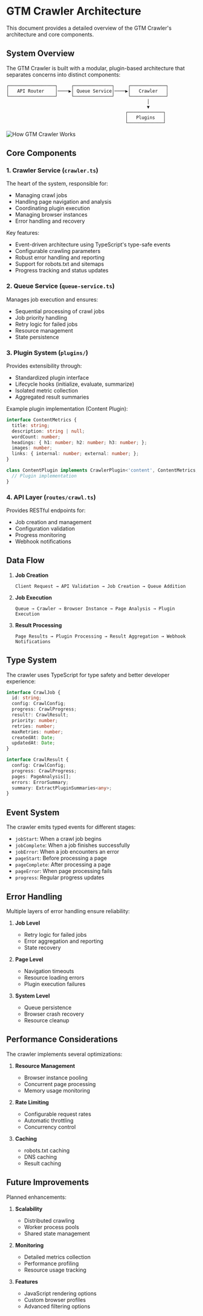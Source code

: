 # GTM Crawler Architecture

This document provides a detailed overview of the GTM Crawler's architecture and core components.

## System Overview

The GTM Crawler is built with a modular, plugin-based architecture that separates concerns into distinct components:

```
┌─────────────────┐     ┌──────────────┐     ┌─────────────┐
│   API Router    │────▶│ Queue Service│────▶│   Crawler   │
└─────────────────┘     └──────────────┘     └─────────────┘
                                                    │
                                                    ▼
                                            ┌─────────────┐
                                            │   Plugins   │
                                            └─────────────┘
```

![How GTM Crawler Works](../gtm-crawler-diagram.png)

## Core Components

### 1. Crawler Service (`crawler.ts`)

The heart of the system, responsible for:

- Managing crawl jobs
- Handling page navigation and analysis
- Coordinating plugin execution
- Managing browser instances
- Error handling and recovery

Key features:

- Event-driven architecture using TypeScript's type-safe events
- Configurable crawling parameters
- Robust error handling and reporting
- Support for robots.txt and sitemaps
- Progress tracking and status updates

### 2. Queue Service (`queue-service.ts`)

Manages job execution and ensures:

- Sequential processing of crawl jobs
- Job priority handling
- Retry logic for failed jobs
- Resource management
- State persistence

### 3. Plugin System (`plugins/`)

Provides extensibility through:

- Standardized plugin interface
- Lifecycle hooks (initialize, evaluate, summarize)
- Isolated metric collection
- Aggregated result summaries

Example plugin implementation (Content Plugin):

```typescript
interface ContentMetrics {
  title: string;
  description: string | null;
  wordCount: number;
  headings: { h1: number; h2: number; h3: number; };
  images: number;
  links: { internal: number; external: number; };
}

class ContentPlugin implements CrawlerPlugin<'content', ContentMetrics, ContentSummary> {
  // Plugin implementation
}
```

### 4. API Layer (`routes/crawl.ts`)

Provides RESTful endpoints for:

- Job creation and management
- Configuration validation
- Progress monitoring
- Webhook notifications

## Data Flow

1. **Job Creation**

   ```
   Client Request → API Validation → Job Creation → Queue Addition
   ```

2. **Job Execution**

   ```
   Queue → Crawler → Browser Instance → Page Analysis → Plugin Execution
   ```

3. **Result Processing**

   ```
   Page Results → Plugin Processing → Result Aggregation → Webhook Notifications
   ```

## Type System

The crawler uses TypeScript for type safety and better developer experience:

```typescript
interface CrawlJob {
  id: string;
  config: CrawlConfig;
  progress: CrawlProgress;
  result?: CrawlResult;
  priority: number;
  retries: number;
  maxRetries: number;
  createdAt: Date;
  updatedAt: Date;
}

interface CrawlResult {
  config: CrawlConfig;
  progress: CrawlProgress;
  pages: PageAnalysis[];
  errors: ErrorSummary;
  summary: ExtractPluginSummaries<any>;
}
```

## Event System

The crawler emits typed events for different stages:

- `jobStart`: When a crawl job begins
- `jobComplete`: When a job finishes successfully
- `jobError`: When a job encounters an error
- `pageStart`: Before processing a page
- `pageComplete`: After processing a page
- `pageError`: When page processing fails
- `progress`: Regular progress updates

## Error Handling

Multiple layers of error handling ensure reliability:

1. **Job Level**
   - Retry logic for failed jobs
   - Error aggregation and reporting
   - State recovery

2. **Page Level**
   - Navigation timeouts
   - Resource loading errors
   - Plugin execution failures

3. **System Level**
   - Queue persistence
   - Browser crash recovery
   - Resource cleanup

## Performance Considerations

The crawler implements several optimizations:

1. **Resource Management**
   - Browser instance pooling
   - Concurrent page processing
   - Memory usage monitoring

2. **Rate Limiting**
   - Configurable request rates
   - Automatic throttling
   - Concurrency control

3. **Caching**
   - robots.txt caching
   - DNS caching
   - Result caching

## Future Improvements

Planned enhancements:

1. **Scalability**
   - Distributed crawling
   - Worker process pools
   - Shared state management

2. **Monitoring**
   - Detailed metrics collection
   - Performance profiling
   - Resource usage tracking

3. **Features**
   - JavaScript rendering options
   - Custom browser profiles
   - Advanced filtering options
